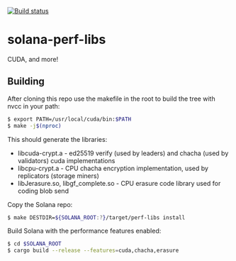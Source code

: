 [![Build status](https://badge.buildkite.com/dcc97a44f655a7473ff0f836a2cf154dff016a66db8e4f7405.svg?branch=master)](https://buildkite.com/solana-labs/wool)

# solana-perf-libs
CUDA, and more!

## Building
After cloning this repo use the makefile in the root to build the tree
with nvcc in your path:

```bash
$ export PATH=/usr/local/cuda/bin:$PATH
$ make -j$(nproc)
```

This should generate the libraries:
* libcuda-crypt.a - ed25519 verify (used by leaders) and chacha (used by validators) cuda implementations
* libcpu-crypt.a - CPU chacha encryption implementation, used by replicators (storage miners)
* libJerasure.so, libgf\_complete.so - CPU erasure code library used for coding blob send

Copy the Solana repo:
```bash
$ make DESTDIR=${SOLANA_ROOT:?}/target/perf-libs install
```

Build Solana with the performance features enabled:
```bash
$ cd $SOLANA_ROOT
$ cargo build --release --features=cuda,chacha,erasure
```
